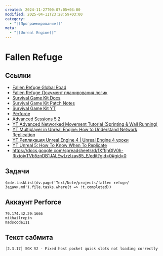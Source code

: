```yaml
---
created: 2024-11-27T00:07:05+03:00
modified: 2025-04-11T23:28:59+03:00
category:
  - "[[Программирование]]"
meta:
  - "[[Unreal Engine]]"
---
```


# Fallen Refuge

## Ссылки

 - [Fallen Refuge Global Road](https://docs.google.com/spreadsheets/d/1DWATyz_xSctoVLT9mnTDV9HnhCI4urAiNYVfyBnv-co/edit?gid=281303210#gid=281303210)
 - [Fallen Refuge Документ планирования логик](https://docs.google.com/spreadsheets/d/1LKZhd4ziKwDdphh-FKPB4blB5J9Ip1SbeNvqKWGzwvM/edit?gid=0#gid=0)
 - [Survival Game Kit Docs](https://defusestudios.com/sgkv2documentation/)
 - [Survival Game Kit Patch Notes](https://defusestudios.com/survival-game-kit-v2-patch-notes/)
 - [Survival Game Kit YT](https://www.youtube.com/@DefuseStudios)
 - [Perforce](https://drive.google.com/file/d/1Q79lawFB4lpIP6PKKvZrb8G5IX3T_TP7/view)
 - [Advanced Sessions 5.2](https://drive.google.com/file/d/1PxIi8MTa3Kval-9Jtc2EJkx3LQpQ3V8J/view)
 - [YT Advanced Networked Movement Tutorial (Sprinting & Wall Running)](https://youtu.be/RtQRMcupJs0?t=837)
 - [YT Multiplayer in Unreal Engine: How to Understand Network Replication](https://youtu.be/JOJP0CvpB8w?si=yD7VpZUfdBp5QVNl)
 - [YT Репликация Unreal Engine 4 | Unreal Engine 4 уроки](https://youtu.be/K1OBWBy0Cq4?si=VJMWnXXSt_KWcpob)
 - [YT Unreal 5: How To Know When To Replicate](https://youtu.be/T2JsvQxeFIc?si=oRkvU--NR5GsR8uX)
 - https://docs.google.com/spreadsheets/d/1XffjhGlV0h-RixtoivTVb5znDB1JALEwLrzIzav85_E/edit?gid=0#gid=0

## Задачи

`$=dv.taskList(dv.page('Text/Note/projects/fallen refuge/Задачи.md').file.tasks.where(t => !t.completed))`

## Аккаунт Perforce

```
79.174.42.29:1666
mikhailrepin
madscode111
```

## Текст сабмита

```
[2.3.17] SGK V2 - Fixed host pocket quick slots not loading correctly
```
